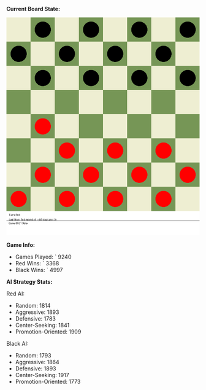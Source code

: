 
**Current Board State:**  
<!-- START_GIF -->
![Checkers Game](./checkers_game.gif)
<!-- END_GIF -->

**Game Info:**  
- Games Played: `<!-- GAMES_PLAYED --> 9240
- Red Wins: `<!-- RED_WINS --> 3368
- Black Wins: `<!-- BLACK_WINS --> 4997

<!-- AI_STATS -->
**AI Strategy Stats:**

Red AI:
- Random: 1814
- Aggressive: 1893
- Defensive: 1783
- Center-Seeking: 1841
- Promotion-Oriented: 1909

Black AI:
- Random: 1793
- Aggressive: 1864
- Defensive: 1893
- Center-Seeking: 1917
- Promotion-Oriented: 1773
